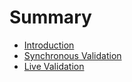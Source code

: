 # Summary

* [Introduction](README.md)
* [Synchronous Validation](synchronous-validation.md)
* [Live Validation](live-validation.md)

